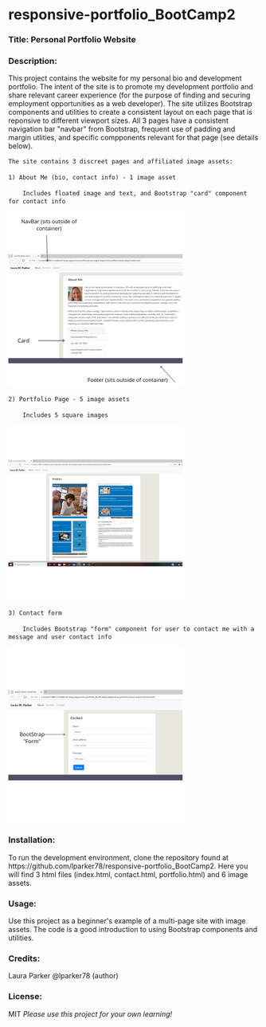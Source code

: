 # responsive-portfolio_BootCamp2

<h3> Title: Personal Portfolio Website</h3>

<h3>Description:</h3> 
    This project contains the website for my personal bio and development portfolio. The intent of the site is to promote my development portfolio and share relevant career experience (for the purpose of finding and securing employment opportunities as a web developer).  The site utilizes Bootstrap components and utilities to create a consistent layout on each page that is reponsive to different viewport sizes.  All 3 pages have a consistent navigation bar "navbar" from Bootstrap, frequent use of padding and margin utlities, and specific compponents relevant for that page (see details below).
    
    The site contains 3 discreet pages and affiliated image assets:

    1) About Me (bio, contact info) - 1 image asset

        Includes floated image and text, and Bootstrap "card" component for contact info

<p>
    <img src="/readmeImage_1.png" width="350" height="350" />
</p>

    
    2) Portfolio Page - 5 image assets

        Includes 5 square images 

        
<p> <img src="/readmeImage_3.png" width="350" height="350" />
</p>

    3) Contact form

        Includes Bootstrap "form" component for user to contact me with a message and user contact info

<p> <img src="/readmeImage_2.png" width="350" height="350" />
</p>

<h3>Installation:</h3>
    To run the development environment, clone the repository found at https://github.com/lparker78/responsive-portfolio_BootCamp2. Here you will find 3 html files (index.html, contact.html, portfolio.html) and 6 image assets.

<h3>Usage:</h3>
    Use this project as a beginner's example of a multi-page site with image assets. The code is a good introduction to using Bootstrap components and utilities.

<h3>Credits:</h3> Laura Parker @lparker78 (author)

<h3>License:</h3> MIT   <i>Please use this project for your own learning!</i> 




   
